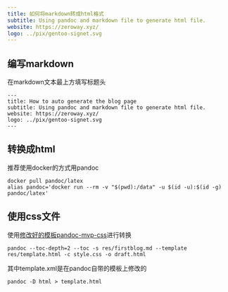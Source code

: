 ```yaml
---
title: 如何将markdown转成html格式
subtitle: Using pandoc and markdown file to generate html file.
website: https://zeroway.xyz/
logo: ../pix/gentoo-signet.svg
---
```


## 编写markdown

在markdown文本最上方填写标题头

	---
	title: How to auto generate the blog page
	subtitle: Using pandoc and markdown file to generate html file.
	website: https://zeroway.xyz/
	logo: ../pix/gentoo-signet.svg
	---

## 转换成html

推荐使用docker的方式用pandoc

	docker pull pandoc/latex
	alias pandoc='docker run --rm -v "$(pwd):/data" -u $(id -u):$(id -g) pandoc/latex'

## 使用css文件

使用[修改好的模板pandoc-mvp-css]( https://gitlab.com/vimalkvn/pandoc-mvp-css)进行转换

	pandoc --toc-depth=2 --toc -s res/firstblog.md --template res/template.html -c style.css -o draft.html

其中template.xml是在pandoc自带的模板上修改的

	pandoc -D html > template.html
